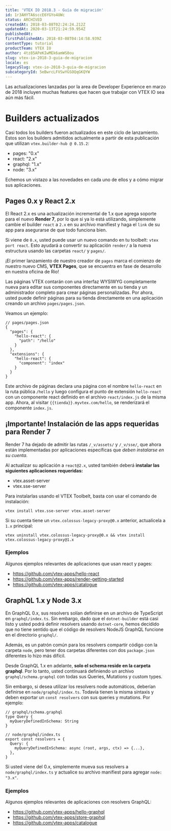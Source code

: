 ```yaml
---
title: 'VTEX IO 2018.3 - Guía de migración'
id: 1r3AHYTA6sccE6YGYo4UWc
status: ARCHIVED
createdAt: 2018-03-08T02:24:24.212Z
updatedAt: 2020-03-13T21:24:59.954Z
publishedAt: 
firstPublishedAt: 2018-03-08T04:14:58.939Z
contentType: tutorial
productTeam: VTEX IO
author: 4tz85APeKIwMEk6amWS0ou
slug: vtex-io-2018-3-guia-de-migracion
locale: es
legacySlug: vtex-io-2018-3-guia-de-migracion
subcategoryId: 5eBwrcLFVSwYGSOQqGKQYW
---
```


Las actualizaciones lanzadas por la area de Developer Experience en marzo de 2018 incluyen muchas features que hacen que trabajar con VTEX IO sea aún más fácil.

# Builders actualizados

Casi todos los builders fueron actualizados en este ciclo de lanzamiento. Estos son los builders admitidos actualmente a partir de esta publicación que utilizan `vtex.builder-hub @ 0.15.2`:

- pages: "0.x"
- react: "2.x"
- graphql: "1.x"
- node: "3.x"

Echemos un vistazo a las novedades en cada uno de ellos y a cómo migrar sus aplicaciones.

## Pages 0.x y React 2.x

El React 2.x es una actualización incremental de 1.x que agrega soporte para el nuevo **Render 7**, por lo que si ya lo está utilizando, simplemente cambie el builder `react` a `2.x` en su archivo manifiest y haga el `link` de su app para asegurarse de que todo funciona bien.

Si viene de `0.x`, usted puede usar un nuevo comando en tu toolbelt: `vtex port react`. Esto ayudará a convertir su aplicación `render/` a la nueva estructura usando las carpetas `react/` y `pages/`.

¡El primer lanzamiento de nuestro creador de `pages` marca el comienzo de nuestro nuevo CMS, **VTEX Pages**, que se encuentra en fase de desarrollo en nuestra oficina de Rio!

Las páginas VTEX contarán con una interfaz WYSIWYG completamente nueva para editar sus componentes directamente en su tienda y un administrador completo para crear páginas personalizadas. Por ahora, usted puede definir páginas para su tienda directamente en una aplicación creando un archivo `pages/pages.json`.

Veamos un ejemplo:

```
// pages/pages.json
{
  "pages": {
    "hello-react": {
      "path": "/hello"
    }
  },
  "extensions": {
    "hello-react": {
      "component": "index"
    }
  }
}
```

Este archivo de páginas declara una página con el nombre `hello-react` en la ruta pública `/hello` y luego configura el punto de extensión `hello-react` con un componente react definido en el archivo `react/index.js` de la misma app. Ahora, al visitar `{{tienda}}.myvtex.com/hello`, se renderizará el componente `index.js`.

## ¡Importante! Instalación de las apps requeridas para Render 7

Render 7 ha dejado de admitir las rutas `/_v/assets/` y `/_v/sse/`, que ahora están implementadas por aplicaciones específicas que *deben instalarse en su cuenta*.

Al actualizar su aplicación a `react@2.x`, usted también deberá **instalar las siguientes aplicaciones requeridas:**

- vtex.asset-server
- vtex.sse-server

Para instalarlas usando el VTEX Toolbelt, basta con usar el comando de instalación:

`vtex install vtex.sse-server vtex.asset-server`

Si su cuenta tiene un `vtex.colossus-legacy-proxy@0.x` anterior, actualícela a `1.x` principal:

`vtex uninstall vtex.colossus-legacy-proxy@0.x && vtex install vtex.colossus-legacy-proxy@1.x`

### Ejemplos

Algunos ejemplos relevantes de aplicaciones que usan react y pages:

- https://github.com/vtex-apps/hello-react
- https://github.com/vtex-apps/render-getting-started
- https://github.com/vtex-apps/catalogue

## GraphQL 1.x y Node 3.x

En GraphQL 0.x, sus resolvers solían definirse en un archivo de TypeScript en `graphql/index.ts`. Sin embargo, dado que el `dotnet-builder` está casi listo y usted podrá definir resolvers usando `dotnet-core`, hemos decidido que no tiene sentido que el código de resolvers NodeJS GraphQL funcione en el directorio `graphql/`.

Además, es un patrón común para los resolvers compartir código con la carpeta `node`, pero tener dos carpetas diferentes con dos `package.json` diferentes lo hizo más difícil.

Desde GraphQL 1.x en adelante, **solo el schema reside en la carpeta graphql**. Por lo tanto, usted continuará definiendo un archivo `graphql/schema.graphql` con todas sus Queries, Mutations y custom types.

Sin embargo, si desea utilizar los resolvers node automáticos, deberían definirse en `node/graphql/index.ts`. Todavía tienen la misma sintaxis y deben exportar un `const resolvers` con sus queries y mutations. Por ejemplo:

```
// graphql/schema.graphql
type Query {
  myQueryDefinedInSchema: String
}

// node/graphql/index.ts
export const resolvers = {
  Query: {
    myQueryDefinedInSchema: async (root, args, ctx) => {...},
  },
}
```

Si usted viene del 0.x, simplemente mueva sus resolvers a `node/graphql/index.ts` y actualice su archivo manifiest para agregar `node: "3.x"`.

### Ejemplos

Algunos ejemplos relevantes de aplicaciones con resolvers GraphQL:

- https://github.com/vtex-apps/hello-graphql
- https://github.com/vtex-apps/store-graphql
- https://github.com/vtex-apps/catalogue
